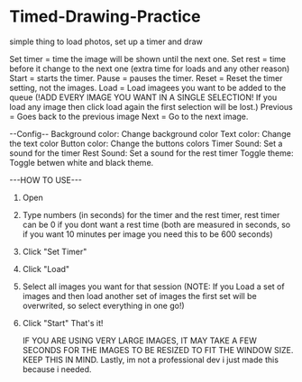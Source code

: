 # Timed-Drawing-Practice
simple thing to load photos, set up a timer and draw


Set timer = time the image will be shown until the next one.
Set rest = time before it change to the next one (extra time for loads and any other reason)
Start = starts the timer.
Pause = pauses the timer.
Reset = Reset the timer setting, not the images.
Load = Load imagees you want to be added to the queue (!ADD EVERY IMAGE YOU WANT IN A SINGLE SELECTION! If you load any image then click load again the first selection will be lost.)
Previous = Goes back to the previous image
Next = Go to the next image.


--Config--
Background color: Change background color
Text color: Change the text color
Button color: Change the buttons colors
Timer Sound: Set a sound for the timer
Rest Sound: Set a sound for the rest timer
Toggle theme: Toggle betwen white and black theme.

---HOW TO USE---
1. Open
2. Type numbers (in seconds) for the timer and the rest timer, rest timer can be 0 if you dont want a rest time (both are measured in seconds, so if you want 10 minutes per image you need this to be 600 seconds)
3. Click "Set Timer"
4. Click "Load"
5. Select all images you want for that session (NOTE: If you Load a set of images and then load another set of images the first set will be overwrited, so select everything in one go!)
6. Click "Start"
   That's it!

   IF YOU ARE USING VERY LARGE IMAGES, IT MAY TAKE A FEW SECONDS FOR THE IMAGES TO BE RESIZED TO FIT THE WINDOW SIZE. KEEP THIS IN MIND.
   Lastly, im not a professional dev i just made this because i needed.
